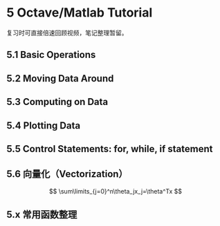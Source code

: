 # 5 Octave/Matlab Tutorial

复习时可直接倍速回顾视频，笔记整理暂留。

## 5.1 Basic Operations

## 5.2 Moving Data Around

## 5.3 Computing on Data

## 5.4 Plotting Data

## 5.5 Control Statements: for, while, if statement

## 5.6 向量化（Vectorization）

$$
\sum\limits_{j=0}^n\theta_jx_j=\theta^Tx
$$

## 5.x 常用函数整理